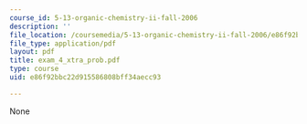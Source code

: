 ```yaml
---
course_id: 5-13-organic-chemistry-ii-fall-2006
description: ''
file_location: /coursemedia/5-13-organic-chemistry-ii-fall-2006/e86f92bbc22d915586808bff34aecc93_exam_4_xtra_prob.pdf
file_type: application/pdf
layout: pdf
title: exam_4_xtra_prob.pdf
type: course
uid: e86f92bbc22d915586808bff34aecc93

---
```

None